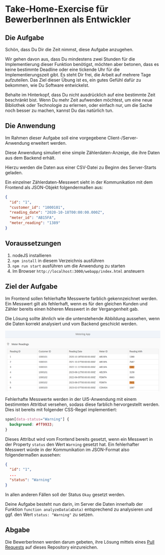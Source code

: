 # Take-Home-Exercise für BewerberInnen als Entwickler

## Die Aufgabe

Schön, dass Du Dir die Zeit nimmst, diese Aufgabe anzugehen.

Wir gehen davon aus, dass Du mindestens zwei Stunden für die Implementierung dieser Funktion benötigst, möchten aber betonen, dass es keine bestimmte Deadline oder eine tickende Uhr für die Implementierungszeit gibt. Es steht Dir frei, die Arbeit auf mehrere Tage aufzuteilen. Das Ziel dieser Übung ist es, ein gutes Gefühl dafür zu bekommen, wie Du Software entwickelst.

Behalte im Hinterkopf, dass Du nicht ausdrücklich auf eine bestimmte Zeit beschränkt bist. Wenn Du mehr Zeit aufwenden möchtest, um eine neue Bibliothek oder Technologie zu erlernen, oder einfach nur, um die Sache noch besser zu machen, kannst Du das natürlich tun.

## Die Anwendung

Im Rahmen dieser Aufgabe soll eine vorgegebene Client-/Server-Anwendung erweitert werden.

Diese Anwendung simuliert eine simple Zählerdaten-Anzeige, die ihre Daten aus dem Backend erhält.

Hierzu werden die Daten aus einer CSV-Datei zu Beginn des Server-Starts geladen.

Ein einzelner Zählerdaten-Messwert sieht in der Kommunikation mit dem Frontend als JSON-Objekt folgendermaßen aus:

```json
{
  "id": "1",
  "customer_id": "1000101",
  "reading_date": "2020-10-18T00:00:00.000Z",
  "meter_id": "AB15FA",
  "meter_reading": "1389"
}
```

## Voraussetzungen

1. nodeJS installieren
2. `npm install` in diesem Verzeichnis ausführen
3. `npm run start` ausführen um die Anwendung zu starten
4. Im Browser `http://localhost:3000/webapp/index.html` ansteuern

## Ziel der Aufgabe

Im Frontend sollen fehlerhafte Messwerte farblich gekennzeichnet werden. Ein Messwert gilt als fehlerhaft, wenn es für den gleichen Kunden und Zähler bereits einen höheren Messwert in der Vergangenheit gab.

Die Lösung sollte ähnlich wie die untenstehende Abbildung aussehen, wenn die Daten korrekt analysiert und vom Backend geschickt werden.

![Lösung](solution.png)

Fehlerhafte Messwerte werden in der UI5-Anwendung mit einem bestimmten Attritbut versehen, sodass diese farblich hervorgestellt werden. Dies ist bereits mit folgender CSS-Regel implementiert:

```css
span[data-status="Warning"] {
  background: #ff9933;
}
```

Dieses Attribut wird vom Frontend bereits gesetzt, wenn ein Messwert in der Property `status` den Wert `Warning` gesetzt hat. Ein fehlerhafter Messwert würde in der Kommunikation im JSON-Format also folgendermaßen aussehen:

```json
{
  "id": "1",
  ...
  "status": "Warning"
}
```

In allen anderen Fällen soll der Status `Okay` gesetzt werden.

Deine Aufgabe besteht nun darin, im Server die Daten innerhalb der Funktion `function analyzeData(aData)` entsprechend zu analysieren und ggf. den Wert `status: "Warning"` zu setzen.


## Abgabe

Die BewerberInnen werden darum gebeten, ihre Lösung mittels eines [Pull Requests](/fabiantschirschnitz/take_home_exercise/pulls) auf dieses Repository einzureichen.
